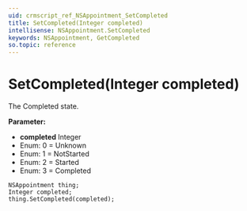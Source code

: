 ```yaml
---
uid: crmscript_ref_NSAppointment_SetCompleted
title: SetCompleted(Integer completed)
intellisense: NSAppointment.SetCompleted
keywords: NSAppointment, GetCompleted
so.topic: reference
---
```


# SetCompleted(Integer completed)

The Completed state. 

**Parameter:** 
* **completed** Integer
* Enum: 0 = Unknown 
* Enum: 1 = NotStarted 
* Enum: 2 = Started 
* Enum: 3 = Completed 

```crmscript
NSAppointment thing;
Integer completed;
thing.SetCompleted(completed);
```

